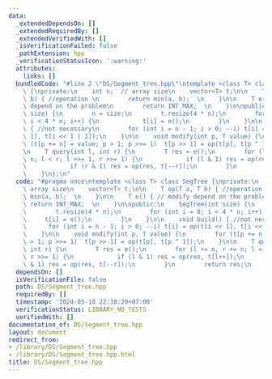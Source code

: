 ```yaml
---
data:
  _extendedDependsOn: []
  _extendedRequiredBy: []
  _extendedVerifiedWith: []
  _isVerificationFailed: false
  _pathExtension: hpp
  _verificationStatusIcon: ':warning:'
  attributes:
    links: []
  bundledCode: "#line 2 \"DS/Segment_tree.hpp\"\ntemplate <class T> class SegTree\
    \ {\nprivate:\n    int n;  // array size\n    vector<T> t;\n\n    T op(T a, T\
    \ b) { //operation \n        return min(a, b);  \n    }\n\n    T e() { // modify\
    \ depend on the problem\n        return INT_MAX;  \n    }\n\npublic:\n    SegTree(int\
    \ size) {\n        n = size;\n        t.resize(4 * n);\n        for (int i = 0;\
    \ i < 4 * n; i++) {\n            t[i] = e();\n        }\n    }\n\n    void build()\
    \ { //not necessary\n        for (int i = n - 1; i > 0; --i) t[i] = op(t[i <<\
    \ 1], t[i << 1 | 1]);\n    }\n\n    void modify(int p, T value) {\n        for\
    \ (t[p += n] = value; p > 1; p >>= 1)  t[p >> 1] = op(t[p], t[p ^ 1]);\n    }\n\
    \n    T query(int l, int r) {\n        T res = e();\n        for (l += n, r +=\
    \ n; l < r; l >>= 1, r >>= 1) {\n            if (l & 1) res = op(res, t[l++]);\n\
    \            if (r & 1) res = op(res, t[--r]);\n        }\n        return res;\n\
    \    }\n};\n"
  code: "#pragma once\ntemplate <class T> class SegTree {\nprivate:\n    int n;  //\
    \ array size\n    vector<T> t;\n\n    T op(T a, T b) { //operation \n        return\
    \ min(a, b);  \n    }\n\n    T e() { // modify depend on the problem\n       \
    \ return INT_MAX;  \n    }\n\npublic:\n    SegTree(int size) {\n        n = size;\n\
    \        t.resize(4 * n);\n        for (int i = 0; i < 4 * n; i++) {\n       \
    \     t[i] = e();\n        }\n    }\n\n    void build() { //not necessary\n  \
    \      for (int i = n - 1; i > 0; --i) t[i] = op(t[i << 1], t[i << 1 | 1]);\n\
    \    }\n\n    void modify(int p, T value) {\n        for (t[p += n] = value; p\
    \ > 1; p >>= 1)  t[p >> 1] = op(t[p], t[p ^ 1]);\n    }\n\n    T query(int l,\
    \ int r) {\n        T res = e();\n        for (l += n, r += n; l < r; l >>= 1,\
    \ r >>= 1) {\n            if (l & 1) res = op(res, t[l++]);\n            if (r\
    \ & 1) res = op(res, t[--r]);\n        }\n        return res;\n    }\n};\n"
  dependsOn: []
  isVerificationFile: false
  path: DS/Segment_tree.hpp
  requiredBy: []
  timestamp: '2024-05-18 22:38:20+07:00'
  verificationStatus: LIBRARY_NO_TESTS
  verifiedWith: []
documentation_of: DS/Segment_tree.hpp
layout: document
redirect_from:
- /library/DS/Segment_tree.hpp
- /library/DS/Segment_tree.hpp.html
title: DS/Segment_tree.hpp
---
```

